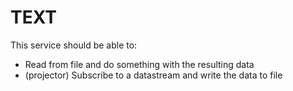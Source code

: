 # TEXT

This service should be able to:
* Read from file and do something with the resulting data
* (projector) Subscribe to a datastream and write the data to file